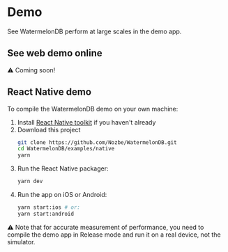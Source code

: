 # Demo

See WatermelonDB perform at large scales in the demo app.

## See web demo online

⚠️ Coming soon!

## React Native demo

To compile the WatermelonDB demo on your own machine:

1. Install [React Native toolkit](https://facebook.github.io/react-native/docs/getting-started.html) if you haven't already
2. Download this project
    ```bash
    git clone https://github.com/Nozbe/WatermelonDB.git
    cd WatermelonDB/examples/native
    yarn
    ```
3. Run the React Native packager:
    ```bash
    yarn dev
    ```
4. Run the app on iOS or Android:
    ```bash
    yarn start:ios # or:
    yarn start:android
    ```

⚠️ Note that for accurate measurement of performance, you need to compile the demo app in Release mode and run it on a real device, not the simulator.
